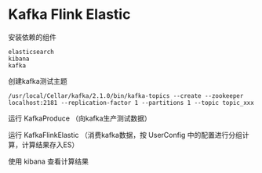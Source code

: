 # Kafka Flink Elastic

安装依赖的组件

    elasticsearch 
    kibana 
    kafka   

创建kafka测试主题

    /usr/local/Cellar/kafka/2.1.0/bin/kafka-topics --create --zookeeper localhost:2181 --replication-factor 1 --partitions 1 --topic topic_xxx

运行 KafkaProduce （向kafka生产测试数据）

运行 KafkaFlinkElastic （消费kafka数据，按 UserConfig 中的配置进行分组计算，计算结果存入ES）

使用 kibana 查看计算结果



